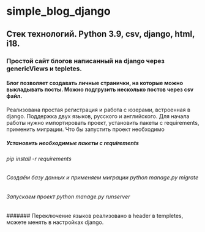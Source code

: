 # simple_blog_django
## Стек технологий. Python 3.9, csv, django, html, i18.
### Простой сайт блогов написанный на django через genericViews и tepletes.
#### Блог позволяет создавать личные странички, на которые можно выкладывать посты. Можно подгрузить несколько постов через csv файл.
Реализована простая регистрация и работа с юзерами, встроенная в django.
Поддержка двух языков, русского и английского.
Для начала работы нужно импортировать проект, установить пакеты с requirements, применить миграции.
Что бы запустить проект необходимо
##### Установить необходимые пакеты с requirements
###### pip install -r requirements
###### Создаём базу данных и применяем миграции python manage.py migrate
###### Запускаем проект python manage.py runserver
####### Переключение языков реализовано в header в templetes, можете менять в настройках django.
